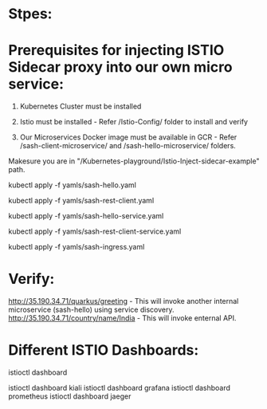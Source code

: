 Stpes:
=====

Prerequisites for injecting ISTIO Sidecar proxy into our own micro service:
===========================================================================

1) Kubernetes Cluster must be installed

2) Istio must be installed - Refer /Istio-Config/ folder to install and verify

3) Our Microservices Docker image must be available in GCR - Refer /sash-client-microservice/ and /sash-hello-microservice/ folders.


Makesure you are in "/Kubernetes-playground/Istio-Inject-sidecar-example" path.

kubectl apply -f yamls/sash-hello.yaml

kubectl apply -f yamls/sash-rest-client.yaml

kubectl apply -f yamls/sash-hello-service.yaml

kubectl apply -f yamls/sash-rest-client-service.yaml

kubectl apply -f yamls/sash-ingress.yaml


Verify:
=======

http://35.190.34.71/quarkus/greeting   - This will invoke another internal microservice (sash-hello) using service discovery.
http://35.190.34.71/country/name/India  - This will invoke enternal API.


Different ISTIO Dashboards:
==========================
istioctl dashboard 

istioctl dashboard kiali
istioctl dashboard grafana
istioctl dashboard prometheus
istioctl dashboard jaeger
